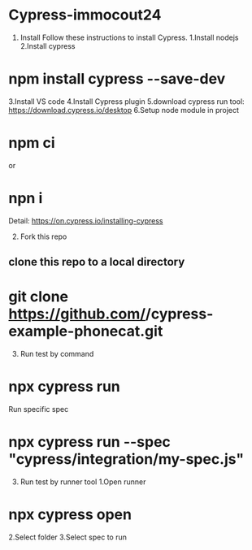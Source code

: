 # Cypress-immocout24

1. Install 
Follow these instructions to install Cypress.
1.Install nodejs
2.Install cypress
# npm install cypress --save-dev
3.Install VS code
4.Install Cypress plugin
5.download cypress run tool: https://download.cypress.io/desktop
6.Setup node module in project 
# npm ci 
or 
# npn i

Detail:
https://on.cypress.io/installing-cypress

2. Fork this repo

## clone this repo to a local directory
# git clone https://github.com/<your-username>/cypress-example-phonecat.git

3. Run test by command
# npx cypress run

Run specific spec
# npx cypress run --spec "cypress/integration/my-spec.js"

3. Run test by runner tool
1.Open runner
# npx cypress open
2.Select folder
3.Select spec to run

